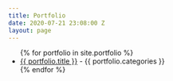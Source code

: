```yaml
---
title: Portfolio
date: 2020-07-21 23:08:00 Z
layout: page
---
```


<div class="content">
<ul>
{% for portfolio in site.portfolio %}
<li><a href="{{ portfolio.url }}"> {{ portfolio.title }}</a> - {{ portfolio.categories }} </li>
{% endfor %}
</ul>
</div>